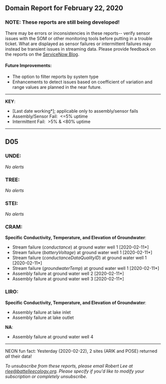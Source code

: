## Domain Report for February 22, 2020


### NOTE: These reports are still being developed!
There may be errors or inconsistencies in these reports-- verify sensor issues with the SOM or other monitoring tools before putting in a trouble ticket. What are displayed as sensor failures or intermittent failures may instead be transient issues in streaming data.
Please provide feedback on the reports on the [ServiceNow Blog](https://neon.service-now.com/community?id=community_blog&sys_id=9b4fbe8adbed734017ecf9041d9619be).

#### Future Improvements: 
 - The option to filter reports by system type 
 - Enhancements to detect issues based on coefficient of variation and range values are planned in the near future.

***

**KEY**:

 - [Last date working*]; applicable only to assembly/sensor fails
 - Assembly/Sensor Fail:&nbsp;&nbsp;<=5% uptime
 - Intermittent Fail:&nbsp;&nbsp;>5% & <80% uptime

***
## D05

### UNDE:

_No alerts_

### TREE:

_No alerts_

### STEI:

_No alerts_

### CRAM:

**Specific Conductivity, Temperature, and Elevation of Groundwater**:
 - Stream failure (_conductance_) at ground water well 1 [2020-02-11*]
 - Stream failure (_batteryVoltage_) at ground water well 1 [2020-02-11*]
 - Stream failure (_conductanceDataQualityID_) at ground water well 1 [2020-02-11*]
 - Stream failure (_groundwaterTemp_) at ground water well 1 [2020-02-11*]
 - Assembly failure at ground water well 2 [2020-02-11*]
 - Assembly failure at ground water well 3 [2020-02-11*]

### LIRO:

**Specific Conductivity, Temperature, and Elevation of Groundwater**:
 - Assembly failure at lake inlet
 - Assembly failure at lake outlet

**NA**:
 - Assembly failure at ground water well 4

***
NEON fun fact: Yesterday (2020-02-22), 2 sites (ARIK and POSE) returned _all_ their data!

_To unsubscribe from these reports, please email Robert Lee at rlee@battelleecology.org. Please specify if you'd like to modify your subscription or completely unsubscribe._
